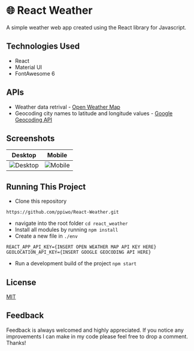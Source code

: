 #  :globe_with_meridians: React Weather

A simple weather web app created using the React library for Javascript. 

## Technologies Used

* React
* Material UI
* FontAwesome 6

## APIs

* Weather data retrival - [Open Weather Map](https://openweathermap.org/api)
* Geocoding city names to latitude and longitude values - [Google Geocoding API](https://developers.google.com/maps/documentation/geocoding/start)


## Screenshots
Desktop | Mobile
--------|-------
![Desktop](https://i.imgur.com/2V50dHP.png) | ![Mobile](https://i.imgur.com/yYDw3O2.png)


## Running This Project
* Clone this repository 
``` 
https://github.com/ppiwo/React-Weather.git 
```
* navigate into the root folder ```cd react_weather```
* Install all modules by running ```npm install```
* Create a new file in ```./env```
``` 
REACT_APP_API_KEY={INSERT OPEN WEATHER MAP API KEY HERE}
GEOLOCATION_API_KEY={INSERT GOOGLE GEOCODING API HERE}
```
* Run a development build of the project ```npm start```


## License
[MIT](https://choosealicense.com/licenses/mit/)

## Feedback
Feedback is always welcomed and highly appreciated. If you notice any improvements I can make in my code please feel free to drop a comment. Thanks!